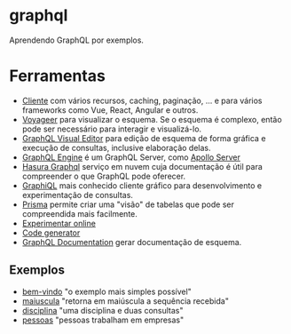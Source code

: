 # graphql

Aprendendo GraphQL por exemplos.

# Ferramentas

- [Cliente](https://www.apollographql.com/docs/react/) com vários recursos, caching, paginação, ... e para vários frameworks como Vue, React, Angular e outros.
- [Voyageer](https://github.com/IvanGoncharov/graphql-voyager) para visualizar o esquema. Se o esquema é complexo, então pode ser necessário para interagir e visualizá-lo.
- [GraphQL Visual Editor](https://github.com/graphql-editor/graphql-editor) para edição de esquema de forma gráfica e execução de consultas, inclusive elaboração delas.
- [GraphQL Engine](https://github.com/hasura/graphql-engine) é um GraphQL Server, como [Apollo Server](https://www.apollographql.com/docs/apollo-server/)
- [Hasura Graphql](https://hasura.io) serviço em nuvem cuja documentação é útil para compreender o que GraphQL pode oferecer. 
- [GraphiQL](https://github.com/graphql/graphiql) mais conhecido cliente gráfico para desenvolvimento e experimentação de consultas.
- [Prisma](https://www.prisma.io) permite criar uma "visão" de tabelas que pode ser compreendida mais facilmente.
- [Experimentar online](https://cloud.hasura.io/public/graphiql?header=content-type:application/json&endpoint=https://api.spacex.land/graphql)
- [Code generator](https://the-guild.dev/graphql/codegen)
- [GraphQL Documentation](https://github.com/brettchalupa/graphql-docs) gerar documentação de esquema.

## Exemplos

- [bem-vindo](bem-vindo) "o exemplo mais simples possível"
- [maiuscula](maiuscula) "retorna em maiúscula a sequência recebida"
- [disciplina](disciplina) "uma disciplina e duas consultas"
- [pessoas](pessoas) "pessoas trabalham em empresas"
